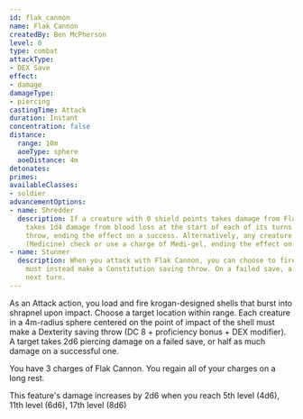 ```yaml
---
id: flak_cannon
name: Flak Cannon
createdBy: Ben McPherson
level: 0
type: combat
attackType:
- DEX Save
effect:
- damage
damageType:
- piercing
castingTime: Attack
duration: Instant
concentration: false
distance:
  range: 10m
  aoeType: sphere
  aoeDistance: 4m
detonates: 
primes: 
availableClasses:
- soldier
advancementOptions:
- name: Shredder
  description: If a creature with 0 shield points takes damage from Flak Cannon, it becomes wounded. A wounded creature
    takes 1d4 damage from blood loss at the start of each of its turns. A wounded creature can make a DC 15 Constitution saving 
    throw, ending the effect on a success. Alternatively, any creature (including the wounded creature), can make a DC 15 Wisdom
    (Medicine) check or use a charge of Medi-gel, ending the effect on a success. 
- name: Stunner
  description: When you attack with Flak Cannon, you can choose to fire concussive blasts dealing no damage. Creatures within the sphere 
    must instead make a Constitution saving throw. On a failed save, a creature becomes stunned until the start of your 
    next turn.
---
```


As an Attack action, you load and fire krogan-designed shells that burst into shrapnel upon impact. Choose a target location
within range. Each creature in a 4m-radius sphere centered on the point of impact of the shell must make a Dexterity 
saving throw (DC 8 + proficiency bonus + DEX modifier). A target takes 2d6 piercing damage on a failed save, 
or half as much damage on a successful one.

You have 3 charges of Flak Cannon. You regain all of your charges on a long rest.

This feature's damage increases by 2d6 when you reach 5th level (4d6), 11th level (6d6), 17th level (8d6)
